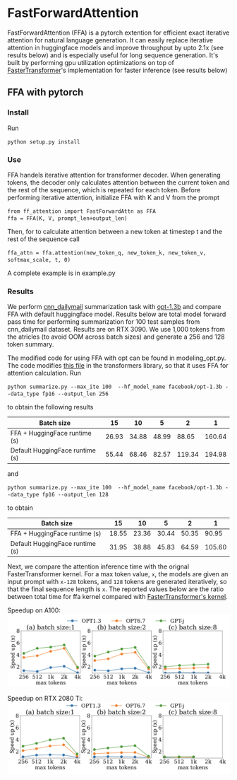 # FastForwardAttention
FastForwardAttention (FFA) is a pytorch extention for efficient exact iterative attention for natural language generation. It can easily replace iterative attention in huggingface models and improve throughput by upto 2.1x (see results below) and is especially useful for long sequence generation. It's built by performing gpu utilization optimizations on top of [FasterTransformer](https://github.com/NVIDIA/FasterTransformer)'s implementation for faster inference (see results below)

## FFA with pytorch
### Install
Run 

```
python setup.py install
```

### Use
FFA handels iterative attention for transformer decoder. When generating tokens, the decoder only calculates attention between the current token and the rest of the sequence, which is repeated for each token. Before performing iterative attention, initialize FFA with K and V from the prompt


```
from ff_attention import FastForwardAttn as FFA
ffa = FFA(K, V, prompt_len+output_len)
```

Then, for to calculate attention between a new token at timestep t and the rest of the sequence call

```
ffa_attn = ffa.attention(new_token_q, new_token_k, new_token_v, softmax_scale, t, 0)
```

A complete example is in example.py

### Results
We perform [cnn_dailymail](https://huggingface.co/datasets/cnn_dailymail) summarization task with [opt-1.3b](https://huggingface.co/facebook/opt-1.3b) and compare FFA with default huggingface model. Results below are total model forward pass time for performing summarization for 100 test samples from cnn_dailymail dataset. Results are on RTX 3090. We use 1,000 tokens from the atricles (to avoid OOM across batch sizes) and generate a 256 and 128 token summary. 

The modified code for using FFA with opt can be found in modeling_opt.py. The code modifies [this file](https://github.com/huggingface/transformers/blob/main/src/transformers/models/opt/modeling_opt.py) in the transformers library, so that it uses FFA for attention calculation. Run 

```
python summarize.py --max_ite 100  --hf_model_name facebook/opt-1.3b --data_type fp16 --output_len 256
```
to obtain the following results

|Batch size | 15  | 10 | 5 | 2 | 1 |
| -------- |--------|--------| --------|  --------| --------| 
|FFA + HuggingFace runtime (s) | 26.93| 34.88 | 48.99 |  88.65 | 160.64 |
|Default HuggingFace runtime (s) | 55.44| 68.46 | 82.57 | 119.34 | 194.98 |

and 
```
python summarize.py --max_ite 100  --hf_model_name facebook/opt-1.3b --data_type fp16 --output_len 128
```
to obtain

|Batch size | 15  | 10 | 5 | 2 | 1 |
| -------- |--------|--------| --------|  --------| --------| 
|FFA + HuggingFace runtime (s) | 18.55| 23.36 | 30.44 | 50.35 | 90.95 |
|Default HuggingFace runtime (s) | 31.95| 38.88 | 45.83 | 64.59 | 105.60 |

Next, we compare the attention inference time with the orignal FasterTransformer kernel. For a max token value, `x`, the models are given an input prompt with `x-128` tokens, and `128` tokens are generated iteratively, so that the final sequence length is `x`. The reported values below are the ratio between total time for ffa kernel compared with [FasterTransformer's kernel](https://github.com/NVIDIA/FasterTransformer/tree/main/src/fastertransformer/kernels). 

Speedup on A100:
![alt text](https://github.com/szeighami/FastForwardAttention/blob/main/results/A100.png)

Speedup on RTX 2080 Ti:
![alt text](https://github.com/szeighami/FastForwardAttention/blob/main/results/2080.png)

